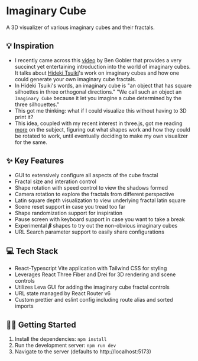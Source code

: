 # Imaginary Cube

A 3D visualizer of various imaginary cubes and their fractals.

## :bulb: Inspiration

- I recently came across this [video](https://www.youtube.com/watch?v=Cnhr6VaQKlg) by Ben Gobler that provides a very succinct yet entertaining introduction into the world of imaginary cubes. It talks about [Hideki Tsuiki](https://www.youtube.com/channel/UCsmJvExpzRQdoPFlOXGRDHg)'s work on imaginary cubes and how one could generate your own imaginary cube fractals.
- In Hideki Tsuiki's words, an imaginary cube is "an object that has square silhoettes in three orthogonal directions." "We call such an object an `Imaginary Cube` because it let you imagine a cube determined by the three silhouettes."
- This got me thinking: what if I could visualize this without having to 3D print it?
- This idea, coupled with my recent interest in three.js, got me reading [more](https://www.i.h.kyoto-u.ac.jp/users/tsuiki/imaginarycube-e.html) on the subject, figuring out what shapes work and how they could be rotated to work, until eventually deciding to make my own visualizer for the same.

## ✨ Key Features

- GUI to extensively configure all aspects of the cube fractal
- Fractal size and interation control
- Shape rotation with speed control to view the shadows formed
- Camera rotation to explore the fractals from different perspective
- Latin square depth visualization to view underlying fractal latin square
- Scene reset support in case you tread too far
- Shape randomization support for inspiration
- Pause screen with keyboard support in case you want to take a break
- Experimental **_β_** shapes to try out the non-obvious imaginary cubes
- URL Search parameter support to easily share configurations

## 💻 Tech Stack

- React-Typescript Vite application with Tailwind CSS for styling
- Leverages React Three Fiber and Drei for 3D rendering and scene controls
- Utilizes Leva GUI for adding the imaginary cube fractal controls
- URL state managed by React Router v6
- Custom prettier and eslint config including route alias and sorted imports

## 🧑‍💻 Getting Started

1. Install the dependencies: `npm install`
2. Run the development server: `npm run dev`
3. Navigate to the server (defaults to http://localhost:5173)
